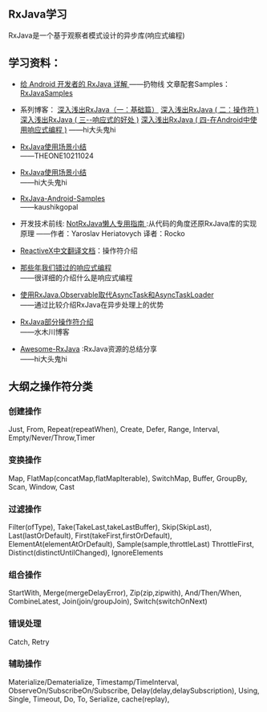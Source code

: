 ## RxJava学习

RxJava是一个基于观察者模式设计的异步库(响应式编程)

## 学习资料：

- [给 Android 开发者的 RxJava 详解 ](http://gank.io/post/560e15be2dca930e00da1083)
——扔物线
文章配套Samples：[RxJavaSamples](https://github.com/rengwuxian/RxJavaSamples)

- 系列博客：
 [深入浅出RxJava（一：基础篇）](http://blog.csdn.net/lzyzsd/article/details/41833541)
 [深入浅出RxJava ( 二：操作符 )](http://blog.csdn.net/lzyzsd/article/details/44094895)
 [深入浅出RxJava ( 三--响应式的好处 )](http://blog.csdn.net/lzyzsd/article/details/44891933)
 [深入浅出RxJava ( 四-在Android中使用响应式编程 )](http://blog.csdn.net/lzyzsd/article/details/45033611)
——hi大头鬼hi

- [RxJava使用场景小结](http://blog.csdn.net/theone10211024/article/details/50435325)                                        
——THEONE10211024

- [RxJava使用场景小结 ](http://blog.csdn.net/lzyzsd/article/details/50120801)                                       
——hi大头鬼hi

- [RxJava-Android-Samples ](https://github.com/kaushikgopal/RxJava-Android-Samples)                             
——kaushikgopal

- 开发技术前线:
[NotRxJava懒人专用指南 ](http://www.devtf.cn/?p=323):从代码的角度还原RxJava库的实现原理
——作者：Yaroslav Heriatovych  译者：Rocko  

- [ReactiveX中文翻译文档](https://mcxiaoke.gitbooks.io/rxdocs/content/index.html)：操作符介绍

- [那些年我们错过的响应式编程](http://www.devtf.cn/?p=174)        
——很详细的介绍什么是响应式编程

- [使用RxJava.Observable取代AsyncTask和AsyncTaskLoader](http://www.devtf.cn/?p=114)    
——通过比较介绍RxJava在异步处理上的优势

- [RxJava部分操作符介绍 ](http://mushuichuan.com/tags/RxJava/)       
——水木川博客

- [Awesome-RxJava](https://github.com/lzyzsd/Awesome-RxJava) :RxJava资源的总结分享              
——hi大头鬼hi

## 大纲之操作符分类

### 创建操作

Just,
From,
Repeat(repeatWhen),
Create,
Defer,
Range,
Interval,
Empty/Never/Throw,Timer

### 变换操作

Map,
FlatMap(concatMap,flatMapIterable),
SwitchMap,
Buffer,
GroupBy,
Scan,
Window,
Cast

### 过滤操作

Filter(ofType),
Take(TakeLast,takeLastBuffer),
Skip(SkipLast),
Last(lastOrDefault),
First(takeFirst,firstOrDefault),
ElementAt(elementAtOrDefault),
Sample(sample,throttleLast)
ThrottleFirst,
Distinct(distinctUntilChanged),
IgnoreElements

### 组合操作

StartWith,
Merge(mergeDelayError),
Zip(zip,zipwith),
And/Then/When,
CombineLatest,
Join(join/groupJoin),
Switch(switchOnNext)

### 错误处理

Catch,
Retry

### 辅助操作

Materialize/Dematerialize,
Timestamp/TimeInterval,
ObserveOn/SubscribeOn/Subscribe,
Delay(delay,delaySubscription),
Using,
Single,
Timeout,
Do,
To,
Serialize,
cache(replay),

